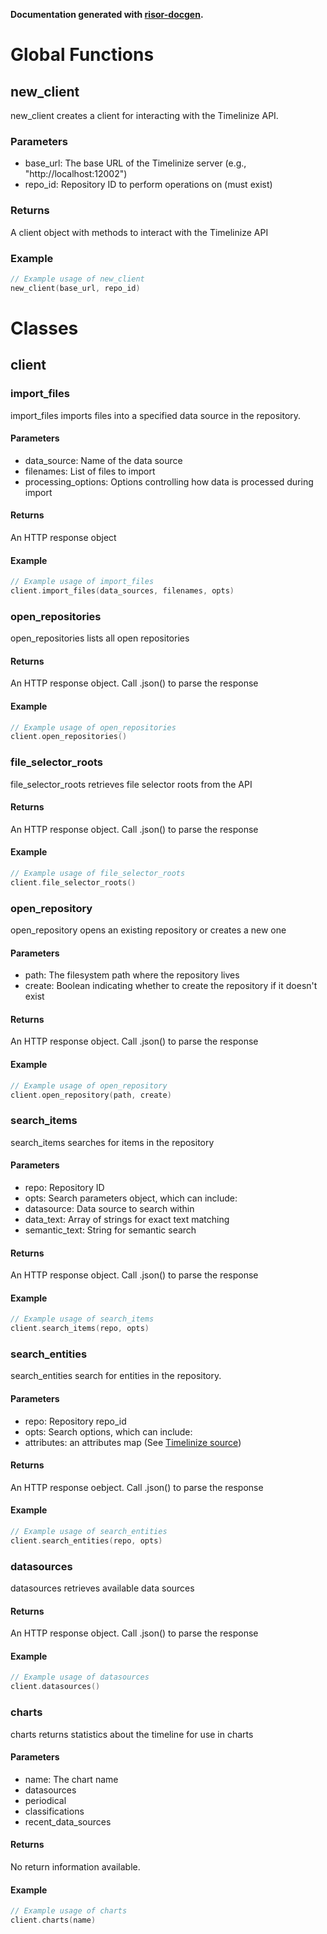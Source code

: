 __Documentation generated with [risor-docgen](https://github.com/rubiojr/risor-docgen).__

# Global Functions

## new_client

new_client creates a client for interacting with the Timelinize API.

### Parameters

- base_url: The base URL of the Timelinize server (e.g., "http://localhost:12002")
- repo_id: Repository ID to perform operations on (must exist)

### Returns

A client object with methods to interact with the Timelinize API

### Example

```go
// Example usage of new_client
new_client(base_url, repo_id)
```

# Classes
## client

### import_files

import_files imports files into a specified data source in the repository.

#### Parameters

- data_source: Name of the data source
- filenames: List of files to import
- processing_options: Options controlling how data is processed during import

#### Returns

An HTTP response object

#### Example

```go
// Example usage of import_files
client.import_files(data_sources, filenames, opts)
```

### open_repositories

open_repositories lists all open repositories

#### Returns

An HTTP response object. Call .json() to parse the response

#### Example

```go
// Example usage of open_repositories
client.open_repositories()
```

### file_selector_roots

file_selector_roots retrieves file selector roots from the API

#### Returns

An HTTP response object. Call .json() to parse the response

#### Example

```go
// Example usage of file_selector_roots
client.file_selector_roots()
```

### open_repository

open_repository opens an existing repository or creates a new one

#### Parameters

- path: The filesystem path where the repository lives
- create: Boolean indicating whether to create the repository if it doesn't exist

#### Returns

An HTTP response object. Call .json() to parse the response

#### Example

```go
// Example usage of open_repository
client.open_repository(path, create)
```

### search_items

search_items searches for items in the repository

#### Parameters

- repo: Repository ID
- opts: Search parameters object, which can include:
- datasource: Data source to search within
- data_text: Array of strings for exact text matching
- semantic_text: String for semantic search

#### Returns

An HTTP response object. Call .json() to parse the response

#### Example

```go
// Example usage of search_items
client.search_items(repo, opts)
```

### search_entities

search_entities search for entities in the repository.

#### Parameters

- repo: Repository repo_id
- opts: Search options, which can include:
- attributes: an attributes map (See [Timelinize source](https://github.com/timelinize/timelinize/blob/457e3f48cc974c49e2c674b7f2c7788268f743d5/timeline/entities.go#L196))

#### Returns

An HTTP response oebject. Call .json() to parse the response

#### Example

```go
// Example usage of search_entities
client.search_entities(repo, opts)
```

### datasources

datasources retrieves available data sources

#### Returns

An HTTP response object. Call .json() to parse the response

#### Example

```go
// Example usage of datasources
client.datasources()
```

### charts

charts returns statistics about the timeline for use in charts

#### Parameters

- name: The chart name
- datasources
- periodical
- classifications
- recent_data_sources

#### Returns

No return information available.

#### Example

```go
// Example usage of charts
client.charts(name)
```
